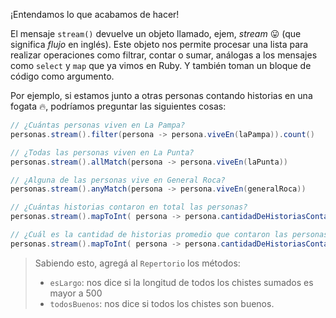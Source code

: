 ¡Entendamos lo que acabamos de hacer!

El mensaje `stream()` devuelve un objeto llamado, ejem, _stream_ :stuck_out_tongue: (que significa _flujo_ en inglés). Este objeto nos permite procesar una lista para realizar operaciones como filtrar, contar o sumar, análogas a los mensajes como `select` y `map` que ya vimos en Ruby. Y también toman un bloque de código como argumento. 

Por ejemplo, si estamos junto a otras personas contando historias en una fogata :fire:, podríamos preguntar las siguientes cosas:

```java
// ¿Cuántas personas viven en La Pampa?
personas.stream().filter(persona -> persona.viveEn(laPampa)).count()

// ¿Todas las personas viven en La Punta?
personas.stream().allMatch(persona -> persona.viveEn(laPunta))

// ¿Alguna de las personas vive en General Roca?
personas.stream().anyMatch(persona -> persona.viveEn(generalRoca))

// ¿Cuántas historias contaron en total las personas?
personas.stream().mapToInt( persona -> persona.cantidadDeHistoriasContadas() ).sum();

// ¿Cuál es la cantidad de historias promedio que contaron las personas?
personas.stream().mapToInt( persona -> persona.cantidadDeHistoriasContadas() ).average().getAsDouble();
```

> Sabiendo esto, agregá al `Repertorio` los métodos: 
> 
>   * `esLargo`: nos dice si la longitud de todos los chistes sumados es mayor a 500
>   * `todosBuenos`: nos dice si todos los chistes son buenos.  